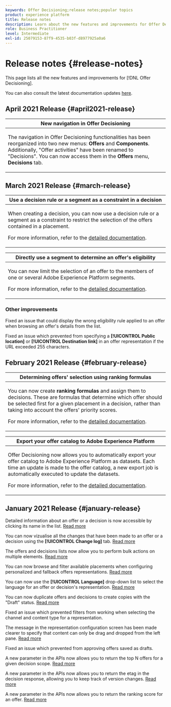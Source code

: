 ```yaml
---
keywords: Offer Decisioning;release notes;popular topics
product: experience platform
title: Release notes
description: Learn about the new features and improvements for Offer Decisioning.
role: Business Practitioner
level: Intermediate
exl-id: 25079153-87f9-4535-b03f-d8977925a0a6
---
```

# Release notes {#release-notes}

This page lists all the new features and improvements for [!DNL Offer Decisioning].

You can also consult the latest documentation updates [here](documentation-updates.md).


## April 2021 Release {#april2021-release}

<table>
<thead>
<tr>
<th><strong>New navigation in Offer Decisioning</strong><br/></th>
</tr>
</thead>
<tbody>
<tr>
<td>
<p>The navigation in Offer Decisioning functionalities has been reorganized into two new menus: <b>Offers</b> and <b>Components</b>. Additionally, "Offer activities" have been renamed to "Decisions". You can now access them in the <b>Offers</b> menu, <b>Decisions</b> tab.</p>
</td>
</tr>
</tbody>
</table>

## March 2021 Release {#march-release}

<table>
<thead>
<tr>
<th><strong>Use a decision rule or a segment as a constraint in a decision</strong><br/></th>
</tr>
</thead>
<tbody>
<tr>
<td>
<p>When creating a decision, you can now use a decision rule or a segment as a constraint to restrict the selection of the offers contained in a placement.</p>
<p>For more information, refer to the <a href="offer-activities/create-offer-activities.md#add-decisions">detailed documentation</a>.</p>
</td>
</tr>
</tbody>
</table>

<table>
<thead>
<tr>
<th><strong>Directly use a segment to determine an offer's eligibility</strong><br/></th>
</tr>
</thead>
<tbody>
<tr>
<td>
<p>You can now limit the selection of an offer to the members of one or several Adobe Experience Platform segments.</p>
<p>For more information, refer to the <a href="offer-library/creating-personalized-offers.md#eligibility">detailed documentation</a>.</p>
</td>
</tr>
</tbody>
</table>

### Other improvements

Fixed an issue that could display the wrong eligibility rule applied to an offer when browsing an offer's details from the list.

Fixed an issue which prevented from specifying a **[!UICONTROL Public location]** or **[!UICONTROL Destination link]** in an offer representation if the URL exceeded 255 characters.

## February 2021 Release {#february-release}

<table>
<thead>
<tr>
<th><strong>Determining offers' selection using ranking formulas</strong><br/></th>
</tr>
</thead>
<tbody>
<tr>
<td>
<p>You can now create <strong>ranking formulas</strong> and assign them to decisions. These are formulas that determine which offer should be selected first for a given placement in a decision, rather than taking into account the offers' priority scores.</p>
<p>For more information, refer to the <a href="offer-activities/configure-offer-selection.md">detailed documentation</a>.</p>
</td>
</tr>
</tbody>
</table>

<table>
<thead>
<tr>
<th><strong>Export your offer catalog to Adobe Experience Platform</strong><br/></th>
</tr>
</thead>
<tbody>
<tr>
<td>
<p>Offer Decisioning now allows you to automatically export your offer catalog to Adobe Experience Platform as datasets. Each time an update is made to the offer catalog, a new export job is automatically executed to update the datasets.
</p>
<p>For more information, refer to the <a href="export-catalog/get-started-export.md">detailed documentation</a>.</p>
</td>
</tr>
</tbody>
</table>

## January 2021 Release {#january-release}

Detailed information about an offer or a decision is now accessible by clicking its name in the list. [Read more](get-started/user-interface.md#information-pane-actions)

You can now vizualise all the changes that have been made to an offer or a decision using the **[!UICONTROL Change log]** tab. [Read more](get-started/user-interface.md#changes-log)

The offers and decisions lists now allow you to perform bulk actions on multiple elements. [Read more](get-started/user-interface.md#information-pane-actions)

You can now browse and filter available placements when configuring personalized and fallback offers representations. [Read more](offer-library/creating-personalized-offers.md)

You can now use the **[!UICONTROL Language]** drop-down list to select the language for an offer or decision's representation. [Read more](offer-library/creating-personalized-offers.md)

You can now duplicate offers and decisions to create copies with the "Draft" status. [Read more](get-started/user-interface.md#information-pane-actions)

Fixed an issue which prevented filters from working when selecting the channel and content type for a representation.

The message in the representation configuration screen has been made clearer to specify that content can only be drag and dropped from the left pane. [Read more](offer-library/creating-personalized-offers.md)

Fixed an issue which prevented from approving offers saved as drafts.

A new parameter in the APIs now allows you to return the top N offers for a given decision scope. [Read more](api-reference/getting-started.md)

A new parameter in the APIs now allows you to return the etag in the decision response, allowing you to keep track of version changes. [Read more](api-reference/getting-started.md)

A new parameter in the APIs now allows you to return the ranking score for an offer. [Read more](api-reference/getting-started.md)
